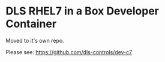 DLS RHEL7 in a Box Developer Container
======================================

Moved to it's own repo.

Please see: https://github.com/dls-controls/dev-c7
